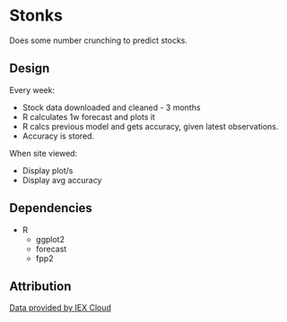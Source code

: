 # Stonks

Does some number crunching to predict stocks. 

## Design

Every week:
- Stock data downloaded and cleaned - 3 months
- R calculates 1w forecast and plots it
- R calcs previous model and gets accuracy, given latest observations.
- Accuracy is stored.

When site viewed:
- Display plot/s
- Display avg accuracy

## Dependencies

- R
  - ggplot2
  - forecast
  - fpp2

## Attribution

<a href="https://iexcloud.io">Data provided by IEX Cloud</a>
